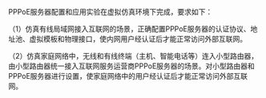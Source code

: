PPPoE服务器配置和应用实验在虚拟仿真环境下完成，要求如下：

（1）仿真有线局域网接入互联网的场景，正确配置PPPoE服务器的认证协议、地址池、虚拟模板和物理接口，使内网用户经认证后才能正常访问外部互联网。

（2）仿真家庭网络中，无线和有线终端（主机、智能电话等）连入小型路由器，由小型路由器统一接入互联网服务运营商PPPoE服务器的场景。对小型路由器和PPPoE服务器进行设置，使家庭网络中的用户经认证后才能正常访问外部互联网。
